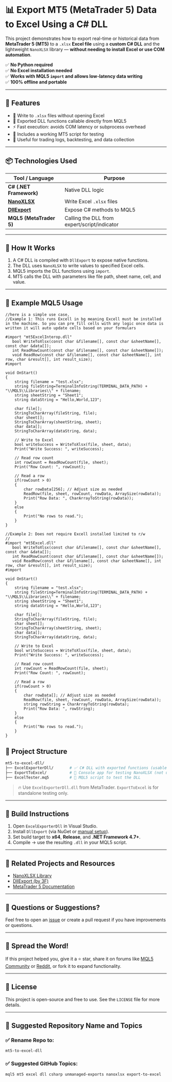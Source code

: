 
# 📊 Export MT5 (MetaTrader 5) Data to Excel Using a C# DLL

This project demonstrates how to export real-time or historical data from **MetaTrader 5 (MT5)** to a `.xlsx` **Excel file** using a **custom C# DLL** and the lightweight `NanoXLSX` library — **without needing to install Excel or use COM automation**.

✅ **No Python required**  
✅ **No Excel installation needed**  
✅ **Works with MQL5 `import` and allows low-latency data writing**  
✅ **100% offline and portable**

---

## 🔧 Features

- 📁 Write to `.xlsx` files without opening Excel
- 🧩 Exported DLL functions callable directly from MQL5
- ⚡ Fast execution: avoids COM latency or subprocess overhead
- 🧪 Includes a working MT5 script for testing
- 💼 Useful for trading logs, backtesting, and data collection

---

## 📦 Technologies Used

| Tool / Language | Purpose |
|-----------------|---------|
| **C# (.NET Framework)** | Native DLL logic |
| **[NanoXLSX](https://github.com/ricoSuter/NanoXLSX)** | Write Excel `.xlsx` files |
| **[DllExport](https://github.com/3F/DllExport)** | Expose C# methods to MQL5 |
| **MQL5 (MetaTrader 5)** | Calling the DLL from expert/script/indicator |

---

## 🧠 How It Works

1. A C# DLL is compiled with `DllExport` to expose native functions.
2. The DLL uses `NanoXLSX` to write values to specified Excel cells.
3. MQL5 imports the DLL functions using `import`.
4. MT5 calls the DLL with parameters like file path, sheet name, cell, and value.

---

## 🚀 Example MQL5 Usage


```mql5
//here is a simple use case, 
//Example 1: This runs Excell in bg meaning Excell must be installed in the machine. So you can pre_fill cells with any logic once data is written it will auto update cells based on your formulars   

#import "mt5ExcelInterop.dll"
   bool WriteToXlsx(const char &filename[], const char &sheetName[], const char &data[]);
   int ReadRowCount(const char &filename[], const char &sheetName[]);
   void ReadRow(const char &filename[], const char &sheetName[], int row, char &result[], int result_size);
#import

void OnStart()
{ 
    string filename = "test.xlsx";
    string fileString=TerminalInfoString(TERMINAL_DATA_PATH) + "\\MQL5\\Libraries\\" + filename;  
    string sheetString = "Sheet1";
    string dataString = "Hello,World,123";
    
    char file[];
    StringToCharArray(fileString, file);
    char sheet[];
    StringToCharArray(sheetString, sheet);
    char data[];
    StringToCharArray(dataString, data);

    // Write to Excel
    bool writeSuccess = WriteToXlsx(file, sheet, data);
    Print("Write Success: ", writeSuccess);
    
    // Read row count
    int rowCount = ReadRowCount(file, sheet);
    Print("Row Count: ", rowCount);
    
    // Read a row
    if(rowCount > 0)
    {
        char rowData[256]; // Adjust size as needed
        ReadRow(file, sheet, rowCount, rowData, ArraySize(rowData));
        Print("Row Data: ", CharArrayToString(rowData));
    }
    else
    {
        Print("No rows to read.");
    }
}
```
```mql5
//Example 2: Does not require Excell installed limited to r/w
//
#import "mt5Excel.dll"
   bool WriteToXlsx(const char &filename[], const char &sheetName[], const char &data[]);
   int ReadRowCount(const char &filename[], const char &sheetName[]);
   void ReadRow(const char &filename[], const char &sheetName[], int row, char &result[], int result_size);
#import

void OnStart()
{
    string filename = "test.xlsx";
    string fileString=TerminalInfoString(TERMINAL_DATA_PATH) + "\\MQL5\\Libraries\\" + filename;  
    string sheetString = "Sheet1";
    string dataString = "Hello,World,123";

    char file[];
    StringToCharArray(fileString, file);
    char sheet[];
    StringToCharArray(sheetString, sheet);
    char data[];
    StringToCharArray(dataString, data);

    // Write to Excel
    bool writeSuccess = WriteToXlsx(file, sheet, data);
    Print("Write Success: ", writeSuccess);

    // Read row count
    int rowCount = ReadRowCount(file, sheet);
    Print("Row Count: ", rowCount);

    // Read a row
    if(rowCount > 0)
    {
        char rowData[]; // Adjust size as needed
        ReadRow(file, sheet, rowCount, rowData, ArraySize(rowData));
        string rowString = CharArrayToString(rowData);
        Print("Row Data: ", rowString);
    }
    else
    {
        Print("No rows to read.");
    }
}
```

## 📂 Project Structure

```bash
mt5-to-excel-dll/
├── ExcelExporterDll/       # ✅ C# DLL with exported functions (usable by MT5)
├── ExportToExcel/          # 🔬 Console app for testing NanoXLSX (not used in MT5)
├── ExcelTester.mq5         # 🧪 MQL5 script to test the DLL
```

> 🔥 Use `ExcelExporterDll.dll` from MetaTrader. `ExportToExcel` is for standalone testing only.

---

## 🔨 Build Instructions

1. Open `ExcelExporterDll` in Visual Studio.
2. Install `DllExport` (via NuGet or [manual setup](https://github.com/3F/DllExport)).
3. Set build target to **x64**, **Release**, and **.NET Framework 4.7+**.
4. Compile → use the resulting `.dll` in your MQL5 script.

---

## 🔗 Related Projects and Resources

- [NanoXLSX Library](https://github.com/ricoSuter/NanoXLSX)
- [DllExport (by 3F)](https://github.com/3F/DllExport)
- [MetaTrader 5 Documentation](https://www.metatrader5.com/en/terminal/help)

---

## 💬 Questions or Suggestions?

Feel free to open an [issue](https://github.com/Sir-kirika/mt5-to-excel-dll/issues) or create a pull request if you have improvements or questions.

---

## 📢 Spread the Word!

If this project helped you, give it a ⭐ star, share it on forums like [MQL5 Community](https://www.mql5.com/en/forum) or [Reddit](https://reddit.com/r/Forex), or fork it to expand functionality.

---

## 📛 License

This project is open-source and free to use. See the `LICENSE` file for more details.

---

## 📍 Suggested Repository Name and Topics

### ✅ Rename Repo to:
```
mt5-to-excel-dll
```

### ✅ Suggested GitHub Topics:
```
mql5 mt5 excel dll csharp unmanaged-exports nanoxlsx export-to-excel
```
